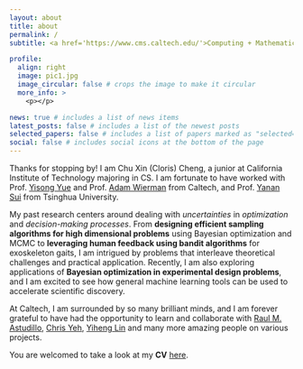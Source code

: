 ```yaml
---
layout: about
title: about
permalink: /
subtitle: <a href='https://www.cms.caltech.edu/'>Computing + Mathematical Sciences</a>, California Institute of Technology.

profile:
  align: right
  image: pic1.jpg
  image_circular: false # crops the image to make it circular
  more_info: >
    <p></p>

news: true # includes a list of news items
latest_posts: false # includes a list of the newest posts
selected_papers: false # includes a list of papers marked as "selected={true}"
social: false # includes social icons at the bottom of the page
---
```



Thanks for stopping by! I am Chu Xin (Cloris) Cheng, a junior at California Institute of Technology majoring in CS. I am fortunate to have worked with Prof. [Yisong Yue](https://yisongyue.com/[) and Prof. [Adam Wierman](https://adamwierman.com/) from Caltech, and Prof. [Yanan Sui](https://yanansui.com/) from Tsinghua University. 

My past research centers around dealing with *uncertainties* in *optimization* and *decision-making processes*. From **designing efficient sampling algorithms for high dimensional problems** using Bayesian optimization and MCMC to **leveraging human feedback using bandit algorithms** for exoskeleton gaits, I am intrigued by problems that interleave theoretical challenges and practical application. Recently, I am also exploring applications of **Bayesian optimization in experimental design problems**, and I am excited to see how general machine learning tools can be used to accelerate scientific discovery.

At Caltech, I am surrounded by so many brilliant minds, and I am forever grateful to have had the opportunity to learn and collaborate with [Raul M. Astudillo](https://raulastudillo.netlify.app/), [Chris Yeh](https://chrisyeh96.github.io/), [Yiheng Lin](https://yihenglin97.github.io/) and many more amazing people on various projects.

You are welcomed to take a look at my **CV** [here](/assets/pdf/CV_cheng_2024.pdf).



